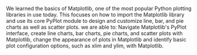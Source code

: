 We learned the basics of Matplotlib, one of the most popular Python plotting libraries in use today. This focuses on how to import the Matplotlib library and use its core PyPlot module to design and customize line, bar, and pie charts as well as scatter plots. we are able to: Navigate Matplotlib's PyPlot interface, create line charts, bar charts, pie charts, and scatter plots with Matplotlib, change the appearance of plots in Matplotlib and identify basic plot configuration options, such as xlim and ylim, with Matplotlib.
